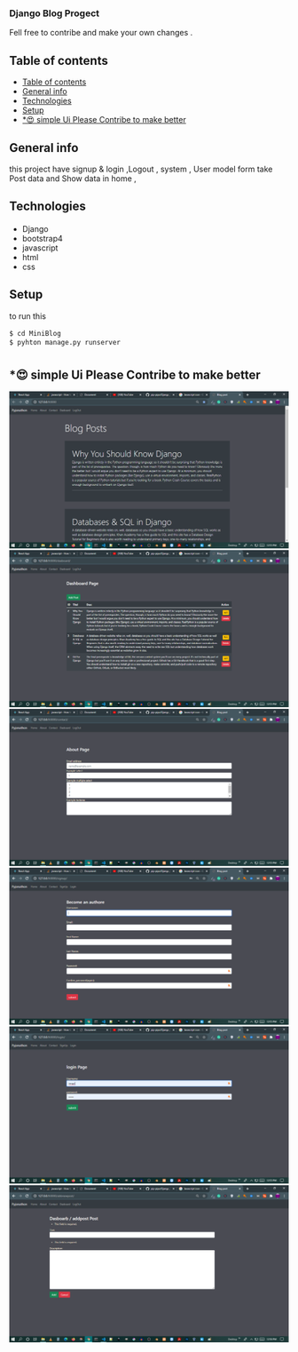 ### Django Blog Progect 
Fell free to contribe and make your own changes  .



## Table of contents
- [Table of contents](#table-of-contents)
- [General info](#general-info)
- [Technologies](#technologies)
- [Setup](#setup)
- [*😍 simple Ui Please Contribe to make better](#-simple-ui-please-contribe-to-make-better)

## General info
this project have signup & login ,Logout , system , User model form take Post data and Show data in home ,
	
## Technologies
####
* Django
* bootstrap4
* javascript
* html
* css
## Setup
to run this 

```
$ cd MiniBlog
$ pyhton manage.py runserver
```

#

## *😍 simple Ui Please Contribe to make better


<img src="img/img1.png" alt="python-pip-pipo">

<img src="img/img2.png" alt="python-pip-pipo">
<img src="img/img3.png" alt="python-pip-pipo">
<img src="img/img4.png" alt="python-pip-pipo">
<img src="img/img5.png" alt="python-pip-pipo">
<img src="img/img6.png" alt="python-pip-pipo">
